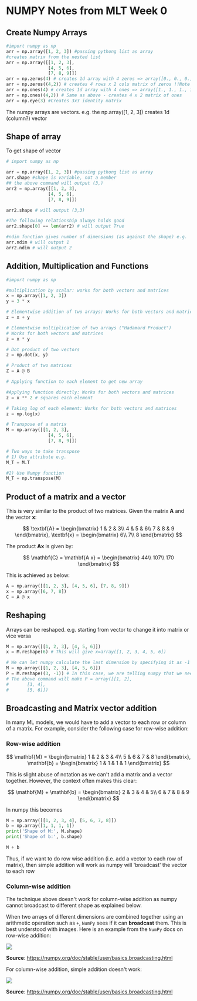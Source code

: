# NUMPY Notes from MLT Week 0

## Create Numpy Arrays

```python
#import numpy as np
arr = np.array([1, 2, 3]) #passing pythong list as array
#creates matrix from the nested list
arr = np.array([[1, 2, 3],
                [4, 5, 6],
                [7, 8, 9]])
arr = np.zeros(4) # creates 1d array with 4 zeros => array([0., 0., 0., 0. ])
arr = np.zeros((4,2)) # creates 4 rows x 2 cols matrix of zeros !!Note the argument is a tuple, not just comma separated list
arr = np.ones(4) # creates 1d array with 4 ones => array([1., 1., 1., 1. ])
arr = np.ones((4,2)) # Same as above - creates 4 x 2 matrix of ones
arr = np.eye(3) #Creates 3x3 identity matrix
```

The numpy arrays are vectors. e.g. the np.array([1, 2, 3]) creates 1d (column?) vector

## Shape of array

To get shape of vector

```python
# import numpy as np

arr = np.array([1, 2, 3]) #passing pythong list as array
arr.shape #shape is variable, not a member
## the above command will output (3,)
arr2 = np.array([[1, 2, 3],
                [4, 5, 6],
                [7, 8, 9]])

arr2.shape # will output (3,3)

#The following relationship always holds good
arr2.shape[0] == len(arr2) # will output True

#ndim function gives number of dimensions (as against the shape) e.g.
arr.ndim # will output 1
arr2.ndim # will output 2
```

## Addition, Multiplication and Functions

```python
#import numpy as np

#multiplication by scalar: works for both vectors and matrices
x = np.array([1, 2, 3])
y = 3 * x

# Elementwise addition of two arrays: Works for both vectors and matrices
z = x + y

# Elementwise multiplication of two arrays ("Hadamard Product")
# Works for both vectors and matrices
z = x * y

# Dot product of two vectors
z = np.dot(x, y)

# Product of two matrices
Z = A @ B

# Applying function to each element to get new array

#Applying function directly: Works for both vectors and matrices
z = x ** 2 # squares each element

# Taking log of each element: Works for both vectors and matrices
z = np.log(x)

# Transpose of a matrix
M = np.array([[1, 2, 3],
                [4, 5, 6],
                [7, 8, 9]])

# Two ways to take transpose
# 1) Use attribute e.g.
M_T = M.T

#2) Use Numpy function
M_T = np.transpose(M)

```

## Product of a matrix and a vector

This is very similar to the product of two matrices. Given the matrix $\mathbf{A}$ and the vector $\mathbf{x}$:

$$
\textbf{A} = \begin{bmatrix}
1 & 2 & 3\\
4 & 5 & 6\\
7 & 8 & 9
\end{bmatrix}, \textbf{x} = \begin{bmatrix}
6\\
7\\
8
\end{bmatrix}
$$

The product $\mathbf{Ax}$ is given by:

$$
\mathbf{C} = \mathbf{A x} = \begin{bmatrix}
44\\
107\\
170
\end{bmatrix}
$$

This is achieved as below:

```python
A = np.array([[1, 2, 3], [4, 5, 6], [7, 8, 9]])
x = np.array([6, 7, 8])
C = A @ x
```

## Reshaping

Arrays can be reshaped. e.g. starting from vector to change it into matrix or vice versa

```python
M = np.array([[1, 2, 3], [4, 5, 6]])
x = M.reshape(6) # This will give x=array([1, 2, 3, 4, 5, 6])

# We can let numpy calculate the last dimension by specifying it as -1
M = np.array([[1, 2, 3], [4, 5, 6]])
P = M.reshape((3, -1)) # In this case, we are telling numpy that we need 3 rows. -1 as last argument specifies numpy should determine number of columns on its own
# The above command will make P = array([[1, 2],
#       [3, 4],
#       [5, 6]])
```

## Broadcasting and Matrix vector addition

In many ML models, we would have to add a vector to each row or column of a matrix. For example, consider the following case for row-wise addition:

### Row-wise addition

$$
\mathbf{M} = \begin{bmatrix}
1 & 2 & 3 & 4\\
5 & 6 & 7 & 8
\end{bmatrix}, \mathbf{b} = \begin{bmatrix}
1 & 1 & 1 & 1
\end{bmatrix}
$$

This is slight abuse of notation as we can't add a matrix and a vector together. However, the context often makes this clear:

$$
\mathbf{M} + \mathbf{b} = \begin{bmatrix}
2 & 3 & 4 & 5\\
6 & 7 & 8 & 9
\end{bmatrix}
$$

In numpy this becomes

```python
M = np.array([[1, 2, 3, 4], [5, 6, 7, 8]])
b = np.array([1, 1, 1, 1])
print('Shape of M:', M.shape)
print('Shape of b:', b.shape)

M + b
```

Thus, if we want to do row wise addition (i.e. add a vector to each row of matrix), then simple addition will work as numpy will 'broadcast' the vector to each row

### Column-wise addition

The technique above doesn't work for column-wise addition as numpy cannot broadcast to different shape as explained below.

When two arrays of different dimensions are combined together using an arithmetic operation such as `+`, `NumPy` sees if it can **broadcast** them. This is best understood with images. Here is an example from the `NumPy` docs on row-wise addition:

![](https://numpy.org/doc/stable/_images/broadcasting_2.png)

**Source**: https://numpy.org/doc/stable/user/basics.broadcasting.html

For column-wise addition, simple addition doesn't work:

![](https://numpy.org/doc/stable/_images/broadcasting_3.png)

**Source**: https://numpy.org/doc/stable/user/basics.broadcasting.html

